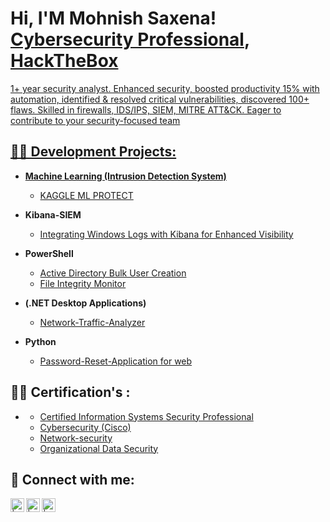 <h1>Hi, I'M Mohnish Saxena! <br/>  <a href="https://www.linkedin.com/in/mohnishsaxena21">Cybersecurity Professional</a>, <a href="https://app.hackthebox.com/profile/1761072">HackTheBox </h1>

1+ year security analyst. Enhanced security, boosted productivity 15% with automation, identified & resolved critical vulnerabilities, discovered 100+ flaws. Skilled in firewalls, IDS/IPS, SIEM, MITRE ATT&CK. Eager to contribute to your security-focused team

<h2>👨‍💻 Development Projects:</h2>

- <b>Machine Learning  (Intrusion Detection System) </b>
  - [KAGGLE ML PROTECT ](https://www.kaggle.com/code/mohnishsaxena2121/ddos-code)

- <b>Kibana-SIEM </b>
   - [Integrating Windows Logs with Kibana for Enhanced Visibility ](https://github.com/Mohnishs21/Kibana-SIEM)

- <b>PowerShell</b>
  - [Active Directory Bulk User Creation](https://github.com/Mohnishs21/-Active-Directory-Bulk-User-Creation-)
  - [File Integrity Monitor](https://github.com/Mohnishs21/Integrity-File)
- <b> (.NET Desktop Applications)</b>
  - [Network-Traffic-Analyzer](https://github.com/Mohnishs21/Network-Traffic-Analyzer)

- <b>Python</b>
  - [Password-Reset-Application for web](https://github.com/Mohnishs21/Password-Reset-Application)

<h2>👨‍💻 Certification's :</h2>

- <b> </b>
  - [Certified Information Systems Security Professional  ](https://app.cybrary.it/courses/api/certificate/C-e50c98ef9-5517b2/view)
  - [Cybersecurity (Cisco)](https://drive.google.com/file/d/1ZUt68S_whbtDiThNkl6BYfPj5ng2e1ev/view?usp=sharing)
  - [Network-security ](https://app.cybrary.it/courses/api/certificate/CC-bf6bc8ed-c119-4c7b-825f-36dc6d208181/view)
  - [Organizational Data Security](https://app.cybrary.it/courses/api/certificate/SC-e50c98ef9-2bd4b/view)
     

<h2> 🤳 Connect with me:</h2>


[<img align="left" alt=" | Twitter" width="22px" src="https://cdn.jsdelivr.net/npm/simple-icons@v3/icons/twitter.svg" />][twitter]
[<img align="left" alt="| LinkedIn" width="22px" src="https://cdn.jsdelivr.net/npm/simple-icons@v3/icons/linkedin.svg" />][linkedin]
[<img align="left" alt=" | Instagram" width="22px" src="https://cdn.jsdelivr.net/npm/simple-icons@v3/icons/instagram.svg" />][instagram]

[twitter]: https://twitter.com/Ynnus21Saxena
[instagram]: https://www.instagram.com/saxena.sunny/?igsh=b201NHF5aXN3NzJt
[linkedin]: https://www.linkedin.com/in/mohnishsaxena21

<!--
**.

Here are some ideas to get you started:

- 🔭 I’m currently working on ...
- 🌱 I’m currently learning ...
- 👯 I’m looking to collaborate on ...
- 🤔 I’m looking for help with ...
- 💬 Ask me about ...
- 📫 How to reach me: ...
- 😄 Pronouns: ...
- ⚡ Fun fact: ...
-->
